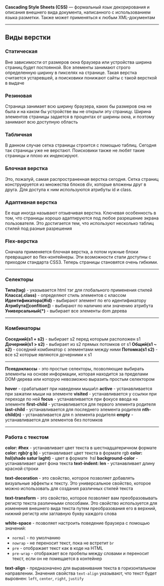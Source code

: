 **Cascading Style Sheets (CSS)** — формальный язык декорирования и описания внешнего вида документа, написанного с использованием языка разметки. Также может применяться к любым XML-документам

---

## Виды верстки

### Cтатическая

Вне зависимости от размеров окна браузера или устройства ширина страниц будет постоянной. Все элементы занимают строго определенную ширину в пикселях на странице. Такая верстка считается устаревшей, а поисковики понижают сайты с такой версткой в выдаче

### Резиновая

Страница занимает всю ширину браузера, каких бы размеров она не была и на каком бы устройстве вы не открыли эту страницу. Ширина элементов страницы задается в процентах от ширины окна, и поэтому занимают всю доступную область

### Табличная

В данном случае сетка страницы строится с помощью таблиц. Сегодня так страницы уже не верстают. Поисковики также не любят такие страницы и плохо их индексируют.

### Блочная верстка

Это, пожалуй, самая распространенная верстка сегодня. Сетка страниц конструируется из множества блоков div, которые вложены друг в друга. Для доступа к ним используются атрибуты id и class.

### Адаптивная верстка

Ее еще иногда называют отзывчивая верстка. Ключевая особенность в том, что страницы хорошо адаптируются под любое разрешение экрана пользователя. Это достигается тем, что используют несколько таблиц стилей под разные разрешения

### Flex-верстка

Сначала применяется блочная верстка, а потом нужные блоки превращают во flex-контейнеры. Эти возможности стали доступны с приходом стандарта CSS3. Теперь страницы становятся очень гибкими.

---
### Селекторы

**Типа(tag)** - указывается html тэг для глобального применения стилей **Класса(.class)** - определяют стиль элементов с классом **Идентификатора(#id)** - выбирают элемент по его идентификатору **Атрибута(\[confition])** - выбирают по наличию или значению атрибута **Универсальный(*)** - выбирает все элементы dom дерева

---
### Комбинаторы

**Соседний(s1 + s2)** - выбирает s2 перед которым расположен s1
**Дочерний(s1 > s2)** - выбирает из s2 прямых потомков от s1 
**Общий(s1 ~ s2)** - соседний комбинатор с элементами между ними 
**Потомка(s1 s2)** - все s2 которые являются дочерними к s1

---
**Псевдоклассы** - это простые селекторы, позволяющие выбирать элементы на основе информации, которая находится за пределами DOM-дерева или которую невозможно выразить простым селектором

**hover** - срабатывает при наведении мыши\n
**active** - устанавливается при зажатии мыши на элементе
**visited** - устанавливается у ссылки при переходе по ней
**focus** - устанавливается при фокусе ввода на элементе
**first-child** - устанавливается для первого элемента родителя
**last-child** - устанавливается для последнего элемента родителя
**nth-child(n)** - устанавливается для n элемента родителя
**empty** - устанавливается для элементов без потомков

---
### Работа с текстом

**color: \#hex** - устанавливает цвет текста в шестнадцатеричном формате
**color: rgb(r g b)** - устанавливает цвет текста в формате rgb
**color: hsl(shade satur laght)** - цвет в формате  hsl
**background-color** - устанавливает цвет фона текста
**text-indent: len** - устанавливает длину красной строки

**text-decoration** - это свойство, которое позволяет добавлять визуальные эффекты к тексту. Это универсальное свойство, которое можно использовать для создания различных стилей текста

**text-transform** - это свойство, которое позволяет вам преобразовывать регистр текста различными способами. Это свойство используется для изменения внешнего вида текста путем преобразования его в верхний, нижний регистр или заглавную букву каждого слова

**white-space** - позволяет настроить поведение браузера с помощью значений: 
- `normal` - по умолчанию 
- `nowrap` - не переносит текст, пока не встретит `br` 
- `pre` - отображает текст как в коде на HTML
- `pre-wrap` - отображает все пробелы между словами и переносит текст, если он не помещается в контейнер

**text-align** - предназначено для выравнивания текста в горизонтальном направлении. Значения свойства `text-align` указывают, что текст будет выровнен: `left`, `center`, `right`, `justify`